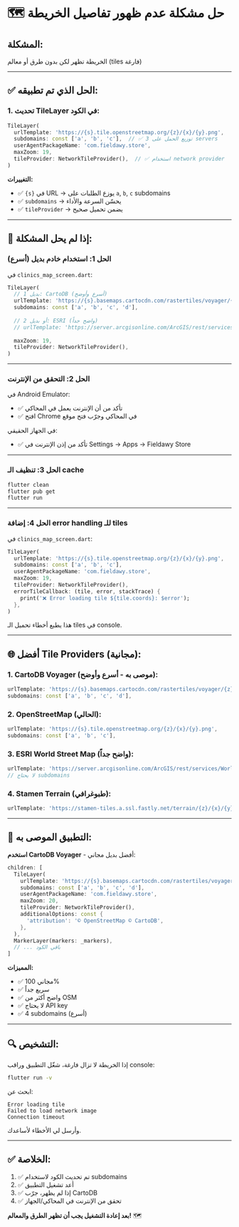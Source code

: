 # 🗺️ حل مشكلة عدم ظهور تفاصيل الخريطة

## المشكلة:
الخريطة تظهر لكن بدون طرق أو معالم (tiles فارغة)

---

## ✅ الحل الذي تم تطبيقه:

### 1. تحديث TileLayer في الكود:

```dart
TileLayer(
  urlTemplate: 'https://{s}.tile.openstreetmap.org/{z}/{x}/{y}.png',
  subdomains: const ['a', 'b', 'c'],  // ✅ توزيع الحمل على 3 servers
  userAgentPackageName: 'com.fieldawy.store',
  maxZoom: 19,
  tileProvider: NetworkTileProvider(),  // ✅ استخدام network provider
)
```

**التغييرات:**
- ✅ `{s}` في URL → يوزع الطلبات على `a`, `b`, `c` subdomains
- ✅ `subdomains` → يحسّن السرعة والأداء
- ✅ `tileProvider` → يضمن تحميل صحيح

---

## 🔧 إذا لم يحل المشكلة:

### الحل 1: استخدام خادم بديل (أسرع)

في `clinics_map_screen.dart`:

```dart
TileLayer(
  // بديل 1: CartoDB (أسرع وأوضح)
  urlTemplate: 'https://{s}.basemaps.cartocdn.com/rastertiles/voyager/{z}/{x}/{y}.png',
  subdomains: const ['a', 'b', 'c', 'd'],
  
  // أو بديل 2: ESRI (واضح جداً)
  // urlTemplate: 'https://server.arcgisonline.com/ArcGIS/rest/services/World_Street_Map/MapServer/tile/{z}/{y}/{x}',
  
  maxZoom: 19,
  tileProvider: NetworkTileProvider(),
)
```

---

### الحل 2: التحقق من الإنترنت

في Android Emulator:
- ✅ تأكد من أن الإنترنت يعمل في المحاكي
- ✅ افتح Chrome في المحاكي وجرّب فتح موقع

في الجهاز الحقيقي:
- ✅ تأكد من إذن الإنترنت في Settings → Apps → Fieldawy Store

---

### الحل 3: تنظيف الـ cache

```bash
flutter clean
flutter pub get
flutter run
```

---

### الحل 4: إضافة error handling للـ tiles

في `clinics_map_screen.dart`:

```dart
TileLayer(
  urlTemplate: 'https://{s}.tile.openstreetmap.org/{z}/{x}/{y}.png',
  subdomains: const ['a', 'b', 'c'],
  userAgentPackageName: 'com.fieldawy.store',
  maxZoom: 19,
  tileProvider: NetworkTileProvider(),
  errorTileCallback: (tile, error, stackTrace) {
    print('❌ Error loading tile ${tile.coords}: $error');
  },
)
```

هذا يطبع أخطاء تحميل الـ tiles في console.

---

## 🌐 أفضل Tile Providers (مجانية):

### 1. **CartoDB Voyager** (موصى به - أسرع وأوضح):
```dart
urlTemplate: 'https://{s}.basemaps.cartocdn.com/rastertiles/voyager/{z}/{x}/{y}.png',
subdomains: const ['a', 'b', 'c', 'd'],
```

### 2. **OpenStreetMap** (الحالي):
```dart
urlTemplate: 'https://{s}.tile.openstreetmap.org/{z}/{x}/{y}.png',
subdomains: const ['a', 'b', 'c'],
```

### 3. **ESRI World Street Map** (واضح جداً):
```dart
urlTemplate: 'https://server.arcgisonline.com/ArcGIS/rest/services/World_Street_Map/MapServer/tile/{z}/{y}/{x}',
// لا يحتاج subdomains
```

### 4. **Stamen Terrain** (طبوغرافي):
```dart
urlTemplate: 'https://stamen-tiles.a.ssl.fastly.net/terrain/{z}/{x}/{y}.jpg',
```

---

## 🚀 التطبيق الموصى به:

**استخدم CartoDB Voyager** - أفضل بديل مجاني:

```dart
children: [
  TileLayer(
    urlTemplate: 'https://{s}.basemaps.cartocdn.com/rastertiles/voyager/{z}/{x}/{y}{r}.png',
    subdomains: const ['a', 'b', 'c', 'd'],
    userAgentPackageName: 'com.fieldawy.store',
    maxZoom: 20,
    tileProvider: NetworkTileProvider(),
    additionalOptions: const {
      'attribution': '© OpenStreetMap © CartoDB',
    },
  ),
  MarkerLayer(markers: _markers),
  // ... باقي الكود
]
```

**المميزات:**
- ✅ مجاني 100%
- ✅ سريع جداً
- ✅ واضح أكثر من OSM
- ✅ لا يحتاج API key
- ✅ 4 subdomains (أسرع)

---

## 🔍 التشخيص:

إذا الخريطة لا تزال فارغة، شغّل التطبيق وراقب console:

```bash
flutter run -v
```

ابحث عن:
```
Error loading tile
Failed to load network image
Connection timeout
```

وأرسل لي الأخطاء لأساعدك.

---

## ✅ الخلاصة:

1. ✅ تم تحديث الكود لاستخدام subdomains
2. ✅ أعد تشغيل التطبيق
3. ✅ إذا لم يظهر، جرّب CartoDB
4. ✅ تحقق من الإنترنت في المحاكي/الجهاز

**بعد إعادة التشغيل يجب أن تظهر الطرق والمعالم!** 🗺️
